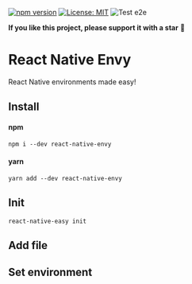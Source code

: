 [![npm version](https://img.shields.io/npm/v/react-native-envy)](https://badge.fury.io/js/react-native-envy)
[![License: MIT](https://img.shields.io/npm/l/una-language)](https://opensource.org/licenses/MIT)
![Test e2e](https://github.com/sergeyshpadyrev/react-native-envy/actions/workflows/test.e2e.yml/badge.svg?branch=main&event=push)

**If you like this project, please support it with a star** 🌟

# React Native Envy

React Native environments made easy!

## Install

#### npm

```
npm i --dev react-native-envy
```

#### yarn

```
yarn add --dev react-native-envy
```

## Init

```
react-native-easy init
```

## Add file

## Set environment
